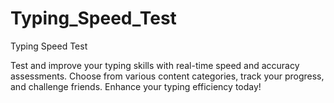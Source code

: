 # Typing_Speed_Test
Typing Speed Test

Test and improve your typing skills with real-time speed and accuracy assessments. Choose from various content categories, track your progress, and challenge friends. Enhance your typing efficiency today!
